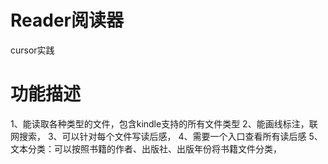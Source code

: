 # Reader阅读器
cursor实践

# 功能描述
1、能读取各种类型的文件，包含kindle支持的所有文件类型
2、能画线标注，联网搜索，
3、可以针对每个文件写读后感，
4、需要一个入口查看所有读后感
5、文本分类：可以按照书籍的作者、出版社、出版年份将书籍文件分类，
